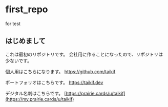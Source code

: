 # first_repo
for test

## はじめまして
これは最初のリポジトリです。
会社用に作ることになったので、リポジトリは少ないです。

個人用はこちらになります。
https://github.com/taikif

ポートフォリオはこちらです。
https://taikif.dev

デジタル名刺はこちらです。
[https://prairie.cards/u/taikif](https://my.prairie.cards/u/taikif)
